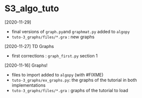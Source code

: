 # S3_algo_tuto

[2020-11-29]
- final versions of `graph.py`and `graphmat.py` added to `algopy`
- `tuto-3_graphs/files/*.gra` : new graphs

[2020-11-27]
TD Graphs
- first corrections : `graph_first.py` section 1


[2020-11-16]
Graphs!
- files to import added to `algopy` (with #FIXME)
- `tuto-3_graphs/ex_graphs.py`: the graphs of the tutorial in both implementations
- `tuto-3_graphs/files/*.gra` : graphs of the tutorial to load

